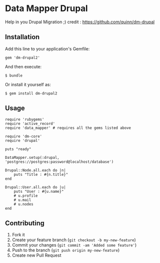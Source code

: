 # Data Mapper Drupal

Help in you Drupal Migration ;)
credit : https://github.com/quinn/dm-drupal

## Installation

Add this line to your application's Gemfile:

    gem 'dm-drupal2'

And then execute:

    $ bundle

Or install it yourself as:

    $ gem install dm-drupal2

## Usage

	require 'rubygems'
	require 'active_record'
	require 'data_mapper' # requires all the gems listed above

	require 'dm-core'
	require 'drupal'

	puts "ready"

	DataMapper.setup(:drupal, 'postgres://postgres:password@localhost/database')
	 
	Drupal::Node.all.each do |n|
		puts "Title : #{n.title}"
	end

	Drupal::User.all.each do |u|
		puts "User : #{u.name}"
		# u.profile
		# u.mail
		# u.nodes
	end

## Contributing

1. Fork it
2. Create your feature branch (`git checkout -b my-new-feature`)
3. Commit your changes (`git commit -am 'Added some feature'`)
4. Push to the branch (`git push origin my-new-feature`)
5. Create new Pull Request


